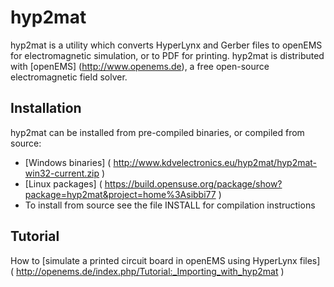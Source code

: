 # hyp2mat

hyp2mat is a utility which converts HyperLynx and Gerber files to openEMS for electromagnetic simulation, or to PDF for printing.
hyp2mat is distributed with [openEMS] (http://www.openems.de), a free open-source electromagnetic field solver.

## Installation

hyp2mat can be installed from pre-compiled binaries, or compiled from source:

* [Windows binaries] ( http://www.kdvelectronics.eu/hyp2mat/hyp2mat-win32-current.zip )
* [Linux packages] ( https://build.opensuse.org/package/show?package=hyp2mat&project=home%3Asibbi77 )
* To install from source see the file INSTALL for compilation instructions

## Tutorial

How to [simulate a printed circuit board in openEMS using HyperLynx files] ( http://openems.de/index.php/Tutorial:_Importing_with_hyp2mat ) 
